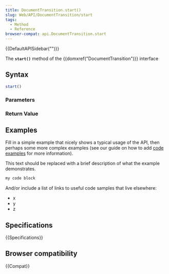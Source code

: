 ```yaml
---
title: DocumentTransition.start()
slug: Web/API/DocumentTransition/start
tags:
  - Method
  - Reference
browser-compat: api.DocumentTransition.start
---
```

{{DefaultAPISidebar("")}}

The **`start()`** method of the {{domxref("DocumentTransition")}} interface 

## Syntax

```js
start()
```

### Parameters



### Return Value



## Examples

Fill in a simple example that nicely shows a typical usage of the API, then perhaps some more complex examples (see our guide on how to add [code examples](/en-US/docs/MDN/Contribute/Structures/Code_examples) for more information).

This text should be replaced with a brief description of what the example demonstrates.

```js
my code block
```

And/or include a list of links to useful code samples that live elsewhere:

*   x
*   y
*   z

## Specifications

{{Specifications}}

## Browser compatibility

{{Compat}}

